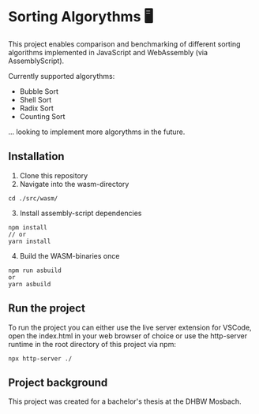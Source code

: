 # Sorting Algorythms 🖥

This project enables comparison and benchmarking of different sorting algorithms implemented in JavaScript and WebAssembly (via AssemblyScript).

Currently supported algorythms:

- Bubble Sort
- Shell Sort
- Radix Sort
- Counting Sort

... looking to implement more algorythms in the future.

## Installation

1. Clone this repository
2. Navigate into the wasm-directory

```
cd ./src/wasm/
```

3. Install assembly-script dependencies

```
npm install
// or
yarn install
```

4. Build the WASM-binaries once

```
npm run asbuild
or
yarn asbuild
```

## Run the project

To run the project you can either use the live server extension for VSCode, open the index.html in your web browser of choice or use the http-server runtime in the root directory of this project via npm:

```
npx http-server ./
```

## Project background

This project was created for a bachelor's thesis at the DHBW Mosbach.

